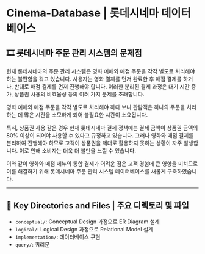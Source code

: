 # **Cinema-Database** | 롯데시네마 데이터베이스

## 🎞️ 롯데시네마 주문 관리 시스템의 문제점

현재 롯데시네마의 주문 관리 시스템은 영화 예매와 매점 주문을 각각 별도로 처리해야 하는 불편함을 겪고 있습니다. 사용자는 영화 결제를 먼저 완료한 후 매점 결제를 하거나, 반대로 매점 결제를 먼저 진행해야 합니다. 이러한 분리된 결제 과정은 대기 시간 증가, 상품권 사용의 비효율성 등의 여러 가지 문제를 초래합니다.

영화 예매와 매점 주문을 각각 별도로 처리해야 하다 보니 관람객은 하나의 주문을 처리하는 데 많은 시간을 소모하게 되어 불필요한 시간이 소요됩니다.

특히, 상품권 사용 같은 경우 현재 롯데시네마 결제 정책에는 결제 금액이 상품권 금액의 80% 이상이 되어야 사용할 수 있다고 규정하고 있습니다. 그러나 영화와 매점 결제를 분리하여 진행해야 하므로 고객이 상품권을 제대로 활용하지 못하는 상황이 자주 발생합니다. 이로 인해 소비자는 더욱 더 불만을 느낄 수 있습니다.

이와 같이 영화와 매점 메뉴의 통합 결제가 어려운 점은 고객 경험에 큰 영향을 미치므로 이를 해결하기 위해 롯데시네마 주문 관리 시스템 데이터베이스를 새롭게 구축하였습니다.

---

## 📁 **Key Directories and Files | 주요 디렉토리 및 파일**

- `conceptual/`: Conceptual Design 과정으로 ER Diagram 설계
- `logical/`: Logical Design 과정으로 Relational Model 설계
- `implementation/`: 데이터베이스 구현
- `query/`: 쿼리문
